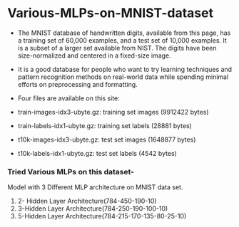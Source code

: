 # Various-MLPs-on-MNIST-dataset
 
- The MNIST database of handwritten digits, available from this page, has a training set of 60,000 examples, and a test set of 10,000 examples. It is a subset of a larger set available from NIST. The digits have been size-normalized and centered in a fixed-size image.
- It is a good database for people who want to try learning techniques and pattern recognition methods on real-world data while spending minimal efforts on preprocessing and formatting.

- Four files are available on this site:

- train-images-idx3-ubyte.gz:  training set images (9912422 bytes) 
- train-labels-idx1-ubyte.gz:  training set labels (28881 bytes) 
- t10k-images-idx3-ubyte.gz:   test set images (1648877 bytes) 
- t10k-labels-idx1-ubyte.gz:   test set labels (4542 bytes)

### Tried Various MLPs on this dataset-
Model with 3 Different MLP architecture on MNIST data set.
1. 2- Hidden Layer Architecture(784-450-190-10)
2. 3-Hidden Layer Architecture(784-250-190-100-10)
3. 5-Hidden Layer Architecture(784-215-170-135-80-25-10)

